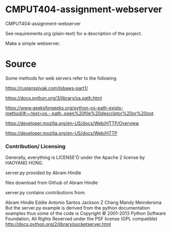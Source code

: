 CMPUT404-assignment-webserver
=============================

CMPUT404-assignment-webserver

See requirements.org (plain-text) for a description of the project.

Make a simple webserver.

# Source
Some methods for web servers refer to the following

https://ruslanspivak.com/lsbaws-part1/

https://docs.python.org/3/library/os.path.html

https://www.geeksforgeeks.org/python-os-path-exists-method/#:~:text=os.-,path.,open%20file%20descriptor%20or%20not.

https://developer.mozilla.org/en-US/docs/Web/HTTP/Overview

https://developer.mozilla.org/en-US/docs/Web/HTTP

### Contribution/ Licensing
Generally, everything is LICENSE'D under the Apache 2 license by HAOYANG HONG.


server.py provided by Abram Hindle 

files download from Github of Abram Hindle

server.py contains contributions from:

Abram Hindle
Eddie Antonio Santos
Jackson Z Chang
Mandy Meindersma
But the server.py example is derived from the python documentation examples thus some of the code is Copyright © 2001-2013 Python Software Foundation; All Rights Reserved under the PSF license (GPL compatible) http://docs.python.org/2/library/socketserver.html
